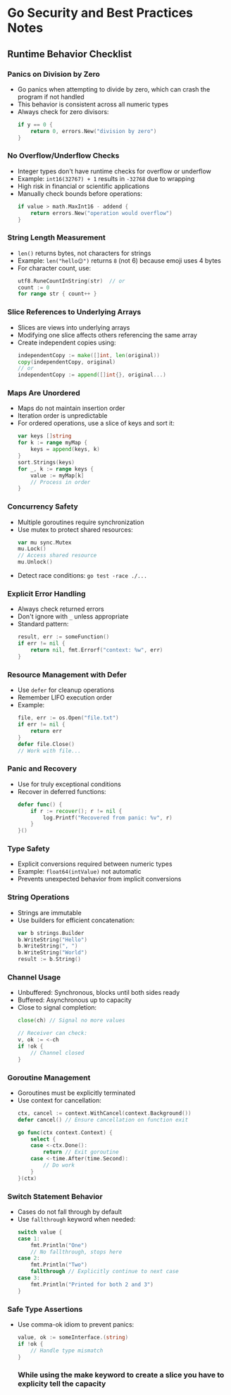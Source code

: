 # Go Security and Best Practices Notes

## Runtime Behavior Checklist

### Panics on Division by Zero
- Go panics when attempting to divide by zero, which can crash the program if not handled
- This behavior is consistent across all numeric types
- Always check for zero divisors:
  ```go
  if y == 0 {
      return 0, errors.New("division by zero")
  }
  ```

### No Overflow/Underflow Checks
- Integer types don't have runtime checks for overflow or underflow
- Example: `int16(32767) + 1` results in `-32768` due to wrapping
- High risk in financial or scientific applications
- Manually check bounds before operations:
  ```go
  if value > math.MaxInt16 - addend {
      return errors.New("operation would overflow")
  }
  ```

### String Length Measurement
- `len()` returns bytes, not characters for strings
- Example: `len("hello😊")` returns `8` (not 6) because emoji uses 4 bytes
- For character count, use:
  ```go
  utf8.RuneCountInString(str)  // or
  count := 0
  for range str { count++ }
  ```

### Slice References to Underlying Arrays
- Slices are views into underlying arrays
- Modifying one slice affects others referencing the same array
- Create independent copies using:
  ```go
  independentCopy := make([]int, len(original))
  copy(independentCopy, original)
  // or
  independentCopy := append([]int{}, original...)
  ```

### Maps Are Unordered
- Maps do not maintain insertion order
- Iteration order is unpredictable
- For ordered operations, use a slice of keys and sort it:
  ```go
  var keys []string
  for k := range myMap {
      keys = append(keys, k)
  }
  sort.Strings(keys)
  for _, k := range keys {
      value := myMap[k]
      // Process in order
  }
  ```

### Concurrency Safety
- Multiple goroutines require synchronization
- Use mutex to protect shared resources:
  ```go
  var mu sync.Mutex
  mu.Lock()
  // Access shared resource
  mu.Unlock()
  ```
- Detect race conditions: `go test -race ./...`

### Explicit Error Handling
- Always check returned errors
- Don't ignore with `_` unless appropriate
- Standard pattern:
  ```go
  result, err := someFunction()
  if err != nil {
      return nil, fmt.Errorf("context: %w", err)
  }
  ```

### Resource Management with Defer
- Use `defer` for cleanup operations
- Remember LIFO execution order
- Example:
  ```go
  file, err := os.Open("file.txt")
  if err != nil {
      return err
  }
  defer file.Close()
  // Work with file...
  ```

### Panic and Recovery
- Use for truly exceptional conditions
- Recover in deferred functions:
  ```go
  defer func() {
      if r := recover(); r != nil {
          log.Printf("Recovered from panic: %v", r)
      }
  }()
  ```

### Type Safety
- Explicit conversions required between numeric types
- Example: `float64(intValue)` not automatic
- Prevents unexpected behavior from implicit conversions

### String Operations
- Strings are immutable
- Use builders for efficient concatenation:
  ```go
  var b strings.Builder
  b.WriteString("Hello")
  b.WriteString(", ")
  b.WriteString("World")
  result := b.String()
  ```

### Channel Usage
- Unbuffered: Synchronous, blocks until both sides ready
- Buffered: Asynchronous up to capacity
- Close to signal completion:
  ```go
  close(ch) // Signal no more values
  
  // Receiver can check:
  v, ok := <-ch
  if !ok {
      // Channel closed
  }
  ```

### Goroutine Management
- Goroutines must be explicitly terminated
- Use context for cancellation:
  ```go
  ctx, cancel := context.WithCancel(context.Background())
  defer cancel() // Ensure cancellation on function exit
  
  go func(ctx context.Context) {
      select {
      case <-ctx.Done():
          return // Exit goroutine
      case <-time.After(time.Second):
          // Do work
      }
  }(ctx)
  ```

### Switch Statement Behavior
- Cases do not fall through by default
- Use `fallthrough` keyword when needed:
  ```go
  switch value {
  case 1:
      fmt.Println("One")
      // No fallthrough, stops here
  case 2:
      fmt.Println("Two")
      fallthrough // Explicitly continue to next case
  case 3:
      fmt.Println("Printed for both 2 and 3")
  }
  ```

### Safe Type Assertions
- Use comma-ok idiom to prevent panics:
  ```go
  value, ok := someInterface.(string)
  if !ok {
      // Handle type mismatch
  }
  ```


  ### While using the make keyword to create a slice you have to explicity tell the capacity
  